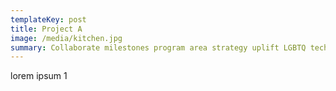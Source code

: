 ```yaml
---
templateKey: post
title: Project A
image: /media/kitchen.jpg
summary: Collaborate milestones program area strategy uplift LGBTQ technology innovate
---
```


lorem ipsum 1
